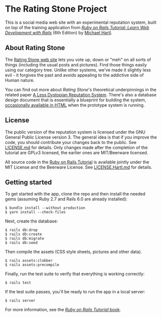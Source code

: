# The Rating Stone Project

This is a social media web site with an experimental reputation system,
built on top of the training application from [*Ruby on Rails Tutorial:
Learn Web Development with Rails*](https://www.railstutorial.org/)
(6th Edition) by [Michael Hartl](https://www.michaelhartl.com/).

## About Rating Stone

The [Rating Stone web site](https://ratingstone.agmsmith.ca/) lets you
vote up, down or "meh" on all sorts of things (including the usual posts
and pictures).  Find those things easily using our category tree.  Unlike other
systems, we've made it slightly less evil - it forgives the past and avoids
appealing to the addictive side of Human nature.

You can find out more about <em>Rating Stone</em>'s theoretical underpinnings
in the related paper [A Less Dystopian Reputation System](http://web.ncf.ca/au829/WeekendReports/20190201/AGMSReputationSystem.html).
There's also a database design document that is essentially a blueprint for
building the system, [occasionally available in HTML](http://ratingstone.agmsmith.ca/docs/Database%20Design.html)
when the prototype system is running.

## License

The public version of the reputation system is licensed under the GNU General
Public License version 3.  The general idea is that if you improve the code, you
should contribute your changes back to the public.  See [LICENSE.md](LICENSE.md)
for details.  Only changes made after the completion of the tutorial are GPLv3
licensed, the earlier ones are MIT/Beerware licensed.

All source code in the [Ruby on Rails Tutorial](https://www.railstutorial.org/)
is available jointly under the MIT License and the Beerware License.  See
[LICENSE.Hartl.md](LICENSE.Hartl.md) for details.

## Getting started

To get started with the app, clone the repo and then install the needed gems
(assuming Ruby 2.7 and Rails 6.0 are already installed):

```
$ bundle install --without production
$ yarn install --check-files
```

Next, create the database:

```
$ rails db:drop
$ rails db:create
$ rails db:migrate
$ rails db:seed
```

Then compile the assets (CSS style sheets, pictures and other data).

```
$ rails assets:clobber
$ rails assets:precompile
```

Finally, run the test suite to verify that everything is working correctly:

```
$ rails test
```

If the test suite passes, you'll be ready to run the app in a local server:

```
$ rails server
```

For more information, see the
[*Ruby on Rails Tutorial* book](https://www.railstutorial.org/book).
